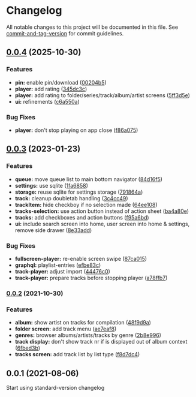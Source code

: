 # Changelog

All notable changes to this project will be documented in this file. See [commit-and-tag-version](https://github.com/absolute-version/commit-and-tag-version) for commit guidelines.

## [0.0.4](https://github.com-ffalt/ffalt/jampacked/compare/v0.0.3...v0.0.4) (2025-10-30)


### Features

* **pin:** enable pin/download ([00204b5](https://github.com-ffalt/ffalt/jampacked/commit/00204b5d3fd17a9c9db9add8c6e956b4dae30722))
* **player:** add rating ([345dc3c](https://github.com-ffalt/ffalt/jampacked/commit/345dc3cd4cca1b8f8da8720dec53d25b8d4a6763))
* **player:** add rating to folder/series/track/album/artist screens ([5ff3d5e](https://github.com-ffalt/ffalt/jampacked/commit/5ff3d5e56105b4be65202e8e50ca286413cf85c2))
* **ui:** refinements ([c6a550a](https://github.com-ffalt/ffalt/jampacked/commit/c6a550aea9a61660d78e7db765f31206b36d2da1))


### Bug Fixes

* **player:** don't stop playing on app close ([f86a075](https://github.com-ffalt/ffalt/jampacked/commit/f86a07566bffe4e794008be2043b377e87dcdb9c))

## [0.0.3](https://github.com-ffalt/ffalt/jampacked/compare/v0.0.2...v0.0.3) (2023-01-23)

### Features

* **queue:** move queue list to main bottom navigator ([84d16f5](https://github.com-ffalt/ffalt/jampacked/commit/84d16f56e010ea40f684169c227536f6f1a068a6))
* **settings:** use sqlite ([1fa6858](https://github.com-ffalt/ffalt/jampacked/commit/1fa68584e76f1a30c7084874f745492471fce5e4))
* **storage:** reuse sqlite for settings storage ([791864a](https://github.com-ffalt/ffalt/jampacked/commit/791864aae809819f5780431aac5b2fba89b9b64a))
* **track:** cleanup doubletab handling ([3c4cc49](https://github.com-ffalt/ffalt/jampacked/commit/3c4cc4938da62eed2cf9051754a2b5f39b776b91))
* **trackItem:** hide checkboy if no selection made ([64ee108](https://github.com-ffalt/ffalt/jampacked/commit/64ee108c67502ee6bfe75d0206015fde2cae6047))
* **tracks-selection:** use action button instead of action sheet ([ba4a80e](https://github.com-ffalt/ffalt/jampacked/commit/ba4a80e41f31cba89758c115a1a86931e9f0f25a))
* **tracks:** add checkboxes and action buttons ([f95a6bd](https://github.com-ffalt/ffalt/jampacked/commit/f95a6bd296744aa2f4455a2411db3c07a7a0db1a))
* **ui:** include search screen into home, user screen into home & settings, remove side drawer ([8e33add](https://github.com-ffalt/ffalt/jampacked/commit/8e33adda733aa7faf196d02399cb4c127bbab75a))

### Bug Fixes

* **fullscreen-player:** re-enable screen swipe ([87ca015](https://github.com-ffalt/ffalt/jampacked/commit/87ca0150ec6c3a12fc8c9fbb2283669855923fd3))
* **graphql:** playlist-entries ([efbe83c](https://github.com-ffalt/ffalt/jampacked/commit/efbe83c8e2a72d257662411c1acd54de20ae4b54))
* **track-player:** adjust import ([44476c0](https://github.com-ffalt/ffalt/jampacked/commit/44476c04ecee47881d3561e4570ca777926ef76d))
* **track-player:** prepare tracks before stopping player ([a78ffb7](https://github.com-ffalt/ffalt/jampacked/commit/a78ffb7a3cb04b6da06710edbda8be2b545ba490))

### [0.0.2](https://github.com-ffalt/ffalt/jampacked/compare/v0.0.1...v0.0.2) (2021-10-30)

### Features

* **album:** show artist on tracks for compilation ([48f9d9a](https://github.com-ffalt/ffalt/jampacked/commit/48f9d9af776f8380e26eac15d7cf6bc3c0bcbfb0))
* **folder screen:** add track menu ([ae7eaf8](https://github.com-ffalt/ffalt/jampacked/commit/ae7eaf80c292c94b5d1b679237d6bf860120a45c))
* **genres:** browser albums/artists/tracks by genre ([2b8e996](https://github.com-ffalt/ffalt/jampacked/commit/2b8e9969b4c67930db9530b11d95e280705ae191))
* **track display:** don't show track nr if is displayed out of album context ([6fbed3b](https://github.com-ffalt/ffalt/jampacked/commit/6fbed3b262b76628646604ad3b6ca990cfe7da0d))
* **tracks screen:** add track list by list type ([f8d7dc4](https://github.com-ffalt/ffalt/jampacked/commit/f8d7dc4f328ea3d96ec189b0376f2e4b5b9a40a9))

## 0.0.1 (2021-08-06)

Start using standard-version changelog
